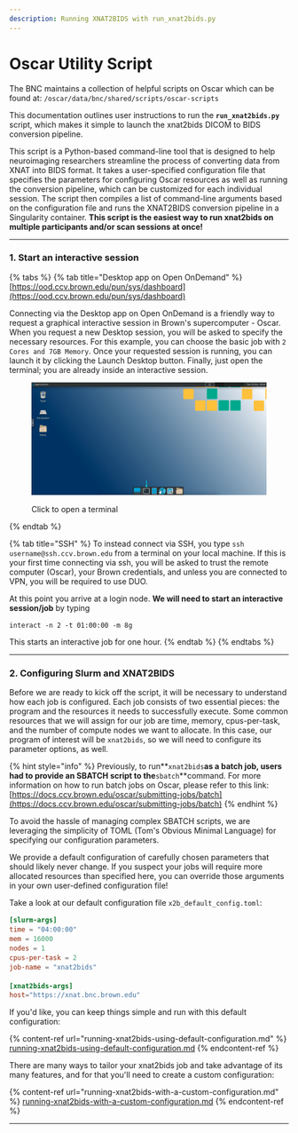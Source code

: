 ```yaml
---
description: Running XNAT2BIDS with run_xnat2bids.py
---
```


# Oscar Utility Script

The BNC maintains a collection of helpful scripts on Oscar which can be found at: `/oscar/data/bnc/shared/scripts/oscar-scripts` &#x20;

This documentation outlines user instructions to run the **`run_xnat2bids.py`** script, which makes it simple to launch the xnat2bids DICOM to BIDS conversion pipeline.&#x20;

This script is a Python-based command-line tool that is designed to help neuroimaging researchers streamline the process of converting data from XNAT into BIDS format. It takes a user-specified configuration file that specifies the parameters for configuring Oscar resources as well as running the conversion pipeline, which can be customized for each individual session. The script then compiles a list of command-line arguments based on the configuration file and runs the XNAT2BIDS conversion pipeline in a Singularity container. **This script is the easiest way to run xnat2bids on multiple participants and/or scan sessions at once!**

***

### 1. Start an interactive session

{% tabs %}
{% tab title="Desktop app on Open OnDemand" %}
[https://ood.ccv.brown.edu/pun/sys/dashboard](https://ood.ccv.brown.edu/pun/sys/dashboard)

Connecting via the Desktop app on Open OnDemand is a friendly way to request a graphical interactive session in Brown's supercomputer - Oscar. When you request a new Desktop session, you will be asked to specify the necessary resources. For this example, you can choose the basic job with `2 Cores and 7GB Memory`. Once your requested session is running, you can launch it by clicking the Launch Desktop button. Finally, just open the terminal; you are already inside an interactive session.&#x20;

<figure><img src="../../../.gitbook/assets/openterminal.png" alt=""><figcaption><p>Click to open a terminal</p></figcaption></figure>
{% endtab %}

{% tab title="SSH" %}
To instead connect via SSH, you type `ssh username@ssh.ccv.brown.edu` from a terminal on your local machine. If this is your first time connecting via ssh, you will be asked to trust the remote computer (Oscar), your Brown credentials, and unless you are connected to VPN, you will be required to use DUO.

At this point you arrive at a login node. **We will need to start an interactive session/job** by typing

```
interact -n 2 -t 01:00:00 -m 8g
```

This starts an interactive job for one hour.
{% endtab %}
{% endtabs %}

***

### 2.  Configuring Slurm and XNAT2BIDS

Before we are ready to kick off the script, it will be necessary to understand how each job is configured. Each job consists of two essential pieces: the program and the resources it needs to successfully execute. Some common resources that we will assign for our job are time, memory, cpus-per-task, and the number of compute nodes we want to allocate. In this case, our program of interest will be `xnat2bids`, so we will need to configure its parameter options, as well.

{% hint style="info" %}
Previously, to run**`xnat2bids`**as a batch job, users had to provide an SBATCH script to the**`sbatch`**command. For more information on how to run batch jobs on Oscar, please refer to this link: [https://docs.ccv.brown.edu/oscar/submitting-jobs/batch](https://docs.ccv.brown.edu/oscar/submitting-jobs/batch)
{% endhint %}

To avoid the hassle of managing complex SBATCH scripts, we are leveraging the simplicity of TOML (Tom's Obvious Minimal Language) for specifying our configuration parameters.

We provide a default configuration of carefully chosen parameters that should likely never change. If you suspect your jobs will require more allocated resources than specified here, you can override those arguments in your own user-defined configuration file!

Take a look at our default configuration file `x2b_default_config.toml`:

```toml
[slurm-args]
time = "04:00:00"
mem = 16000
nodes = 1
cpus-per-task = 2
job-name = "xnat2bids"

[xnat2bids-args]
host="https://xnat.bnc.brown.edu"
```

If you'd like, you can keep things simple and run with this default configuration:

{% content-ref url="running-xnat2bids-using-default-configuration.md" %}
[running-xnat2bids-using-default-configuration.md](running-xnat2bids-using-default-configuration.md)
{% endcontent-ref %}

There are many ways to tailor your xnat2bids job and take advantage of its many features, and for that you'll need to create a custom configuration:

{% content-ref url="running-xnat2bids-with-a-custom-configuration.md" %}
[running-xnat2bids-with-a-custom-configuration.md](running-xnat2bids-with-a-custom-configuration.md)
{% endcontent-ref %}

***
